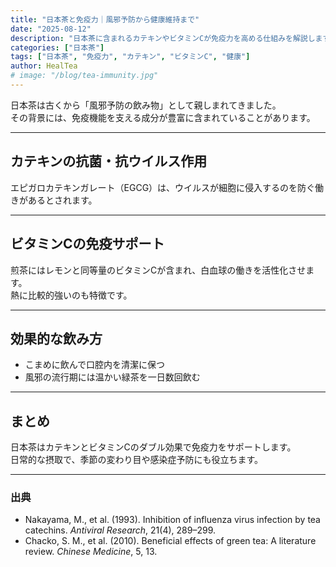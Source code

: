 ```yaml
---
title: "日本茶と免疫力｜風邪予防から健康維持まで"
date: "2025-08-12"
description: "日本茶に含まれるカテキンやビタミンCが免疫力を高める仕組みを解説します。風邪予防や感染症対策にも役立つ飲み方を紹介。"
categories: ["日本茶"]
tags: ["日本茶", "免疫力", "カテキン", "ビタミンC", "健康"]
author: HealTea
# image: "/blog/tea-immunity.jpg"
---
```


日本茶は古くから「風邪予防の飲み物」として親しまれてきました。  
その背景には、免疫機能を支える成分が豊富に含まれていることがあります。

---

## カテキンの抗菌・抗ウイルス作用
エピガロカテキンガレート（EGCG）は、ウイルスが細胞に侵入するのを防ぐ働きがあるとされます。

---

## ビタミンCの免疫サポート
煎茶にはレモンと同等量のビタミンCが含まれ、白血球の働きを活性化させます。  
熱に比較的強いのも特徴です。

---

## 効果的な飲み方
- こまめに飲んで口腔内を清潔に保つ
- 風邪の流行期には温かい緑茶を一日数回飲む

---

## まとめ
日本茶はカテキンとビタミンCのダブル効果で免疫力をサポートします。  
日常的な摂取で、季節の変わり目や感染症予防にも役立ちます。

---

### 出典
- Nakayama, M., et al. (1993). Inhibition of influenza virus infection by tea catechins. *Antiviral Research*, 21(4), 289–299.
- Chacko, S. M., et al. (2010). Beneficial effects of green tea: A literature review. *Chinese Medicine*, 5, 13.

